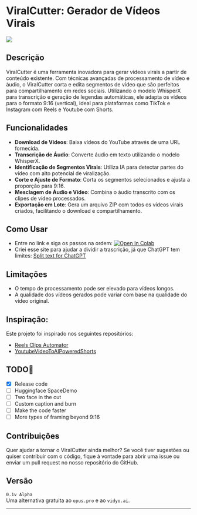 # ViralCutter: Gerador de Vídeos Virais
[ ![](https://dcbadge.vercel.app/api/server/aihubbrasil) ](https://discord.gg/aihubbrasil)
## **Descrição**
ViralCutter é uma ferramenta inovadora para gerar vídeos virais a partir de conteúdo existente. Com técnicas avançadas de processamento de vídeo e áudio, o ViralCutter corta e edita segmentos de vídeo que são perfeitos para compartilhamento em redes sociais. Utilizando o modelo WhisperX para transcrição e geração de legendas automáticas, ele adapta os vídeos para o formato 9:16 (vertical), ideal para plataformas como TikTok e Instagram com Reels e Youtube com Shorts.

## **Funcionalidades**

- **Download de Vídeos**: Baixa vídeos do YouTube através de uma URL fornecida.
- **Transcrição de Áudio**: Converte áudio em texto utilizando o modelo WhisperX.
- **Identificação de Segmentos Virais**: Utiliza IA para detectar partes do vídeo com alto potencial de viralização.
- **Corte e Ajuste de Formato**: Corta os segmentos selecionados e ajusta a proporção para 9:16.
- **Mesclagem de Áudio e Vídeo**: Combina o áudio transcrito com os clipes de vídeo processados.
- **Exportação em Lote**: Gera um arquivo ZIP com todos os vídeos virais criados, facilitando o download e compartilhamento.

## **Como Usar**
<!-- 
Entre no link e siga os passos na ordem:<br> [![Open In Colab](https://img.shields.io/badge/Colab-F9AB00?style=for-the-badge&logo=googlecolab&color=525252)](https://colab.research.google.com/drive/1gcxImzBt0ObWLfW3ThEcwqKhasB4WpgX?usp=sharing)
HF [![Hugging Face Spaces](https://img.shields.io/badge/%F0%9F%A4%97%20Hugging%20Face-Spaces-blue)]()
-->
- Entre no link e siga os passos na ordem: [![Open In Colab](https://colab.research.google.com/assets/colab-badge.svg)](https://colab.research.google.com/drive/1gcxImzBt0ObWLfW3ThEcwqKhasB4WpgX?usp=sharing) <br>
- Criei esse site para ajudar a dividir a trascrição, já que ChatGPT tem limites: [Split text for ChatGPT](https://rafaelgodoyebert.github.io/ViralCutter/)

## **Limitações**

- O tempo de processamento pode ser elevado para vídeos longos.
- A qualidade dos vídeos gerados pode variar com base na qualidade do vídeo original.

## Inspiração:
Este projeto foi inspirado nos seguintes repositórios:

*   [Reels Clips Automator](https://github.com/eddieoz/reels-clips-automator)
*   [YoutubeVideoToAIPoweredShorts](https://github.com/Fitsbit/YoutubeVideoToAIPoweredShorts)

## TODO📝
- [x] Release code
- [ ] Huggingface SpaceDemo
- [ ] Two face in the cut
- [ ] Custom caption and burn
- [ ] Make the code faster
- [ ] More types of framing beyond 9:16

## **Contribuições**
Quer ajudar a tornar o ViralCutter ainda melhor? Se você tiver sugestões ou quiser contribuir com o código, fique à vontade para abrir uma issue ou enviar um pull request no nosso repositório do GitHub.

## **Versão**
`0.1v Alpha`  
Uma alternativa gratuita ao `opus.pro` e ao `vidyo.ai`.

---
